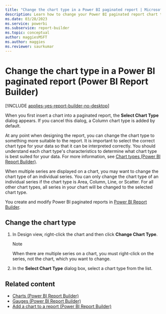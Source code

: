 ```yaml
---
title: "Change the chart type in a Power BI paginated report | Microsoft Docs"
description: Learn how to change your Power BI paginated report chart type at any point in report design. Improve interpretation with characteristics appropriate for your data in Power BI Report Builder.
ms.date: 03/28/2023
ms.service: powerbi
ms.subservice: report-builder
ms.topic: conceptual
author: maggiesMSFT
ms.author: maggies
ms.reviewer: saurkumar
---
```

# Change the chart type in a Power BI paginated report (Power BI Report Builder)

[!INCLUDE [applies-yes-report-builder-no-desktop](../../../includes/applies-yes-report-builder-no-desktop.md)]

When you first insert a chart into a paginated report, the **Select Chart Type** dialog appears. If you cancel this dialog, a Column chart type is added by default.  
  
 At any point when designing the report, you can change the chart type to something more suitable to the report. It is important to select the correct chart type for your data so that it can be interpreted correctly. You should understand each chart type's characteristics to determine what chart type is best suited for your data. For more information, see [Chart types &#40;Power BI Report Builder&#41;](/sql/reporting-services/report-design/chart-types-report-builder-and-ssrs).  
  
 When multiple series are displayed on a chart, you may want to change the chart type of an individual series. You can only change the chart type of an individual series if the chart type is Area, Column, Line, or Scatter. For all other chart types, all series in your chart will be changed to the selected chart type.  
  
You create and modify Power BI paginated reports in [Power BI Report Builder](../../report-builder-power-bi.md).
  
## Change the chart type  
  
1. In Design view, right-click the chart and then click **Change Chart Type**.  
  
    > [!NOTE]  
    >  When there are multiple series on a chart, you must right-click on the series, not the chart, which you want to change.  
  
1. In the **Select Chart Type** dialog box, select a chart type from the list.  
  
## Related content

- [Charts (Power BI Report Builder)](charts-report-builder.md)   
- [Gauges &#40;Power BI Report Builder&#41;](gauges-report-builder.md)   
- [Add a chart to a report &#40;Power BI Report Builder&#41;](/sql/reporting-services/report-design/add-a-chart-to-a-report-report-builder-and-ssrs)  
  
  
